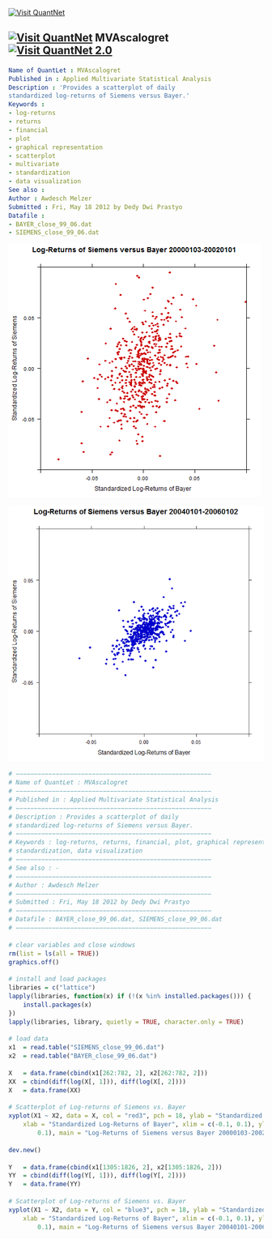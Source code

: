 
[<img src="https://github.com/QuantLet/Styleguide-and-Validation-procedure/blob/master/pictures/banner.png" alt="Visit QuantNet">](http://quantlet.de/index.php?p=info)

## [<img src="https://github.com/QuantLet/Styleguide-and-Validation-procedure/blob/master/pictures/qloqo.png" alt="Visit QuantNet">](http://quantlet.de/) **MVAscalogret** [<img src="https://github.com/QuantLet/Styleguide-and-Validation-procedure/blob/master/pictures/QN2.png" width="60" alt="Visit QuantNet 2.0">](http://quantlet.de/d3/ia)

```yaml
Name of QuantLet : MVAscalogret
Published in : Applied Multivariate Statistical Analysis
Description : 'Provides a scatterplot of daily
standardized log-returns of Siemens versus Bayer.'
Keywords :
- log-returns
- returns
- financial
- plot
- graphical representation
- scatterplot
- multivariate
- standardization
- data visualization
See also :
Author : Awdesch Melzer
Submitted : Fri, May 18 2012 by Dedy Dwi Prastyo
Datafile :
- BAYER_close_99_06.dat
- SIEMENS_close_99_06.dat
```

![Picture1](Rplot.png)

![Picture2](Rplot2.png)


```r
# −−−−−−−−−−−−−−−−−−−−−−−−−−−−−−−−−−−−−−−−−−−−−−−−−−−−−−
# Name of QuantLet : MVAscalogret
# −−−−−−−−−−−−−−−−−−−−−−−−−−−−−−−−−−−−−−−−−−−−−−−−−−−−−−
# Published in : Applied Multivariate Statistical Analysis
# −−−−−−−−−−−−−−−−−−−−−−−−−−−−−−−−−−−−−−−−−−−−−−−−−−−−−−
# Description : Provides a scatterplot of daily 
# standardized log-returns of Siemens versus Bayer.
# −−−−−−−−−−−−−−−−−−−−−−−−−−−−−−−−−−−−−−−−−−−−−−−−−−−−−−
# Keywords : log-returns, returns, financial, plot, graphical representation, scatterplot, multivariate,
# standardization, data visualization
# −−−−−−−−−−−−−−−−−−−−−−−−−−−−−−−−−−−−−−−−−−−−−−−−−−−−−−
# See also : -
# −−−−−−−−−−−−−−−−−−−−−−−−−−−−−−−−−−−−−−−−−−−−−−−−−−−−−−
# Author : Awdesch Melzer
# −−−−−−−−−−−−−−−−−−−−−−−−−−−−−−−−−−−−−−−−−−−−−−−−−−−−−−
# Submitted : Fri, May 18 2012 by Dedy Dwi Prastyo
# −−−−−−−−−−−−−−−−−−−−−−−−−−−−−−−−−−−−−−−−−−−−−−−−−−−−−−
# Datafile : BAYER_close_99_06.dat, SIEMENS_close_99_06.dat
# −−−−−−−−−−−−−−−−−−−−−−−−−−−−−−−−−−−−−−−−−−−−−−−−−−−−−−

# clear variables and close windows
rm(list = ls(all = TRUE))
graphics.off()

# install and load packages
libraries = c("lattice")
lapply(libraries, function(x) if (!(x %in% installed.packages())) {
    install.packages(x)
})
lapply(libraries, library, quietly = TRUE, character.only = TRUE)

# load data
x1  = read.table("SIEMENS_close_99_06.dat")
x2  = read.table("BAYER_close_99_06.dat")

X   = data.frame(cbind(x1[262:782, 2], x2[262:782, 2]))
XX  = cbind(diff(log(X[, 1])), diff(log(X[, 2])))
X   = data.frame(XX)

# Scatterplot of Log-returns of Siemens vs. Bayer
xyplot(X1 ~ X2, data = X, col = "red3", pch = 18, ylab = "Standardized Log-Returns of Siemens", 
    xlab = "Standardized Log-Returns of Bayer", xlim = c(-0.1, 0.1), ylim = c(-0.1, 
        0.1), main = "Log-Returns of Siemens versus Bayer 20000103-20020101")

dev.new()

Y   = data.frame(cbind(x1[1305:1826, 2], x2[1305:1826, 2]))
YY  = cbind(diff(log(Y[, 1])), diff(log(Y[, 2])))
Y   = data.frame(YY)

# Scatterplot of Log-returns of Siemens vs. Bayer
xyplot(X1 ~ X2, data = Y, col = "blue3", pch = 18, ylab = "Standardized Log-Returns of Siemens", 
    xlab = "Standardized Log-Returns of Bayer", xlim = c(-0.1, 0.1), ylim = c(-0.1, 
        0.1), main = "Log-Returns of Siemens versus Bayer 20040101-20060102") 

```
